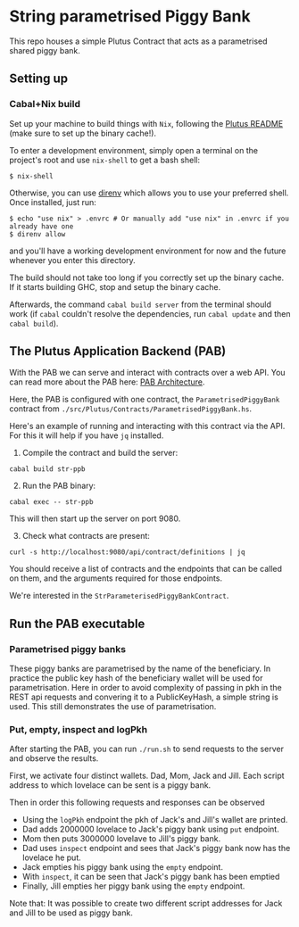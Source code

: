 # String parametrised Piggy Bank

This repo houses a simple Plutus Contract that acts as a parametrised shared piggy bank.

## Setting up

### Cabal+Nix build

Set up your machine to build things with `Nix`, following the [Plutus README](https://github.com/input-output-hk/plutus/blob/master/README.adoc) (make sure to set up the binary cache!).

To enter a development environment, simply open a terminal on the project's root and use `nix-shell` to get a bash shell:

```
$ nix-shell
```

Otherwise, you can use [direnv](https://github.com/direnv/direnv) which allows you to use your preferred shell. Once installed, just run:

```
$ echo "use nix" > .envrc # Or manually add "use nix" in .envrc if you already have one
$ direnv allow
```

and you'll have a working development environment for now and the future whenever you enter this directory.

The build should not take too long if you correctly set up the binary cache. If it starts building GHC, stop and setup the binary cache.

Afterwards, the command `cabal build server` from the terminal should work (if `cabal` couldn't resolve the dependencies, run `cabal update` and then `cabal build`).

## The Plutus Application Backend (PAB)

With the PAB we can serve and interact with contracts over a web API.
You can read more about the PAB here: [PAB Architecture](https://github.com/input-output-hk/plutus/blob/master/plutus-pab/ARCHITECTURE.adoc).

Here, the PAB is configured with one contract, the `ParametrisedPiggyBank` contract from `./src/Plutus/Contracts/ParametrisedPiggyBank.hs`.

Here's an example of running and interacting with this contract via the API. For this it will help if you have `jq` installed.

1. Compile the contract and build the server:

```
cabal build str-ppb
```

2. Run the PAB binary:

```
cabal exec -- str-ppb
````

This will then start up the server on port 9080.

3. Check what contracts are present:

```
curl -s http://localhost:9080/api/contract/definitions | jq
```

You should receive a list of contracts and the endpoints that can be called on them, and the arguments
required for those endpoints.

We're interested in the `StrParameterisedPiggyBankContract`.

## Run the PAB executable
### Parametrised piggy banks
These piggy banks are parametrised by the name of the beneficiary. In practice the public key hash of the beneficiary wallet will be used for parametrisation. Here in order to avoid complexity of passing in pkh in the REST api requests and convering it to a PublicKeyHash, a simple string is used. This still demonstrates the use of parametrisation.

### Put, empty, inspect and logPkh

After starting the PAB, you can run `./run.sh` to send requests to the server and observe the results.

First, we activate four distinct wallets. Dad, Mom, Jack and Jill. 
Each script address to which lovelace can be sent is a piggy bank.

Then in order this following requests and responses can be observed

- Using the `logPkh` endpoint the pkh of Jack's and Jill's wallet are printed.
- Dad adds 2000000 lovelace to Jack's piggy bank using `put` endpoint.
- Mom then puts 3000000 lovelave to Jill's piggy bank.
- Dad uses `inspect` endpoint and sees that Jack's piggy bank now has the lovelace he put.
- Jack empties his piggy bank using the `empty` endpoint.
- With `inspect`, it can be seen that Jack's piggy bank has been emptied
- Finally, Jill empties her piggy bank using the `empty` endpoint.


Note that:
It was possible to create two different script addresses for Jack and Jill to be used as piggy bank.
